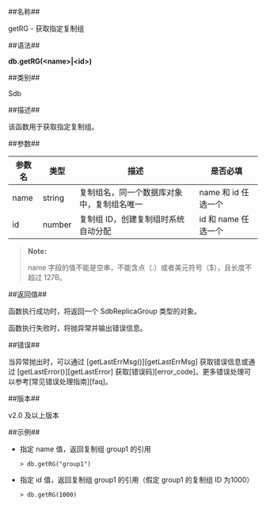 ##名称##

getRG - 获取指定复制组

##语法##

**db.getRG(\<name\>|\<id\>)**

##类别##

Sdb

##描述##

该函数用于获取指定复制组。

##参数##

| 参数名 | 类型   | 描述 | 是否必填 |
| ------ | ------ | ------ | ------ |
| name | string | 复制组名，同一个数据库对象中，复制组名唯一 | name 和 id 任选一个 |
| id | number | 复制组 ID，创建复制组时系统自动分配 | id 和 name 任选一个 |

> **Note:**
>
> name 字段的值不能是空串，不能含点（.）或者美元符号（$），且长度不超过 127B。

##返回值##

函数执行成功时，将返回一个 SdbReplicaGroup 类型的对象。

函数执行失败时，将抛异常并输出错误信息。

##错误##

当异常抛出时，可以通过 [getLastErrMsg()][getLastErrMsg] 获取错误信息或通过 [getLastError()][getLastError] 获取[错误码][error_code]。更多错误处理可以参考[常见错误处理指南][faq]。

##版本##

v2.0 及以上版本

##示例##

* 指定 name 值，返回复制组 group1 的引用

    ```lang-javascript
    > db.getRG("group1")
    ```

* 指定 id 值，返回复制组 group1 的引用（假定 group1 的复制组 ID 为1000）

    ```lang-javascript
    > db.getRG(1000)
    ```


[^_^]:
    本文使用的所有引用及链接
[getLastErrMsg]:manual/Manual/Sequoiadb_Command/Global/getLastErrMsg.md
[getLastError]:manual/Manual/Sequoiadb_Command/Global/getLastError.md
[faq]:manual/FAQ/faq_sdb.md
[error_code]:manual/Manual/Sequoiadb_error_code.md